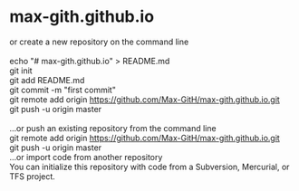 # max-gith.github.io

or create a new repository on the command line <br/>
 <br/>
echo "# max-gith.github.io" > README.md <br/>
git init <br/>
git add README.md <br/>
git commit -m "first commit" <br/>
git remote add origin https://github.com/Max-GitH/max-gith.github.io.git <br/>
git push -u origin master <br/>
                 <br/>
…or push an existing repository from the command line <br/>
git remote add origin https://github.com/Max-GitH/max-gith.github.io.git <br/>
git push -u origin master <br/>
…or import code from another repository <br/>
You can initialize this repository with code from a Subversion, Mercurial, or TFS project. <br/>

